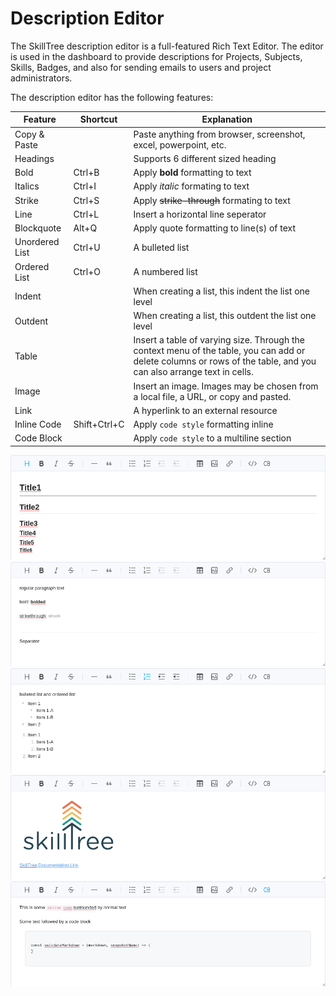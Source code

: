 # Description Editor <since project="skills-service" version="2.2" />

The SkillTree description editor is a full-featured Rich Text Editor.  The editor is used in the dashboard to provide descriptions 
for Projects, Subjects, Skills, Badges, and also for sending emails to users and project administrators.  


The description editor has the following features:
    
| Feature        | Shortcut     | Explanation                                                                                                                                                         |
|----------------|--------------|---------------------------------------------------------------------------------------------------------------------------------------------------------------------|
| Copy & Paste   |              | Paste anything from browser, screenshot, excel, powerpoint, etc.                                                                                                    |
| Headings       |              | Supports 6 different sized heading                                                                                                                                  |
| Bold           | Ctrl+B       | Apply **bold** formatting to text                                                                                                                                   |
| Italics        | Ctrl+I       | Apply *italic* formating to text                                                                                                                                    |
| Strike         | Ctrl+S       | Apply ~~strike-through~~ formating to text                                                                                                                          |
| Line           | Ctrl+L       | Insert a horizontal line seperator                                                                                                                                  |
| Blockquote     | Alt+Q        | Apply quote formatting to line(s) of text                                                                                                                           |
| Unordered List | Ctrl+U       | A bulleted list                                                                                                                                                     |
| Ordered List   | Ctrl+O       | A numbered list                                                                                                                                                     |  
| Indent         |              | When creating a list, this indent the list one level                                                                                                                |
| Outdent        |              | When creating a list, this outdent the list one level                                                                                                               |
| Table          |              | Insert a table of varying size.  Through the context menu of the table, you can add or delete columns or rows of the table, and you can also arrange text in cells. |
| Image          |              | Insert an image.  Images may be chosen from a local file, a URL, or copy and pasted.                                                                                |
| Link           |              | A hyperlink to an external resource                                                                                                                                 |
| Inline Code    | Shift+Ctrl+C | Apply `code style` formatting inline                                                                                                                                |
| Code Block     |              | Apply `code style` to a multiline section                                                                                                                           |


![Description Editor Image 1](../../screenshots/admin/rich-text-editor-1.png)
![Description Editor Image 2](../../screenshots/admin/rich-text-editor-2.png)
![Description Editor Image 3](../../screenshots/admin/rich-text-editor-3.png)
![Description Editor Image 4](../../screenshots/admin/rich-text-editor-4.png)
![Description Editor Image 5](../../screenshots/admin/rich-text-editor-5.png)

